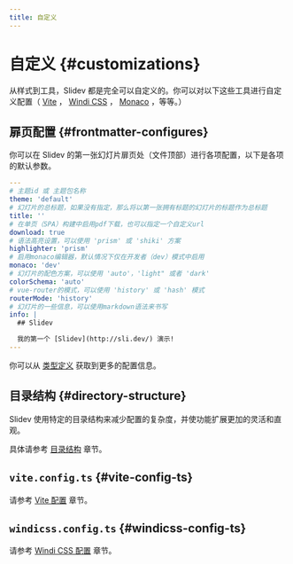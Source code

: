 ```yaml
---
title: 自定义
---
```


# 自定义 {#customizations}

从样式到工具，Slidev 都是完全可以自定义的。你可以对以下这些工具进行自定义配置（ [Vite](/custom/config-vite) ， [Windi CSS](/custom/config-windicss) ， [Monaco](/custom/config-monaco) ，等等。）

## 扉页配置 {#frontmatter-configures}

你可以在 Slidev 的第一张幻灯片扉页处（文件顶部）进行各项配置，以下是各项的默认参数。

```yaml
---
# 主题id 或 主题包名称
theme: 'default'
# 幻灯片的总标题，如果没有指定，那么将以第一张拥有标题的幻灯片的标题作为总标题
title: ''
# 在单页（SPA）构建中启用pdf下载，也可以指定一个自定义url
download: true
# 语法高亮设置，可以使用 'prism' 或 'shiki' 方案
highlighter: 'prism'
# 启用monaco编辑器，默认情况下仅在开发者（dev）模式中启用
monaco: 'dev'
# 幻灯片的配色方案，可以使用 'auto'，'light" 或者 'dark'
colorSchema: 'auto'
# vue-router的模式，可以使用 'history' 或 'hash' 模式
routerMode: 'history'
# 幻灯片的一些信息，可以使用markdown语法来书写
info: |
  ## Slidev

  我的第一个 [Slidev](http://sli.dev/) 演示!
---
```

你可以从 [类型定义](https://github.com/slidevjs/slidev/blob/main/packages/types/src/types.ts#L16) 获取到更多的配置信息。

## 目录结构 {#directory-structure}

Slidev 使用特定的目录结构来减少配置的复杂度，并使功能扩展更加的灵活和直观。

具体请参考 [目录结构](/custom/directory-structure) 章节。

## `vite.config.ts` {#vite-config-ts}

请参考 [Vite 配置](/custom/config-vite) 章节。

## `windicss.config.ts` {#windicss-config-ts}

请参考 [Windi CSS 配置](/custom/config-windicss) 章节。
